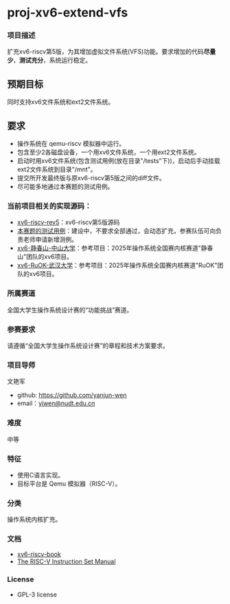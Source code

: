 # proj-xv6-extend-vfs

### 项目描述
扩充xv6-riscv第5版，为其增加虚拟文件系统(VFS)功能。要求增加的代码**尽量少**，**测试充分**，系统运行稳定。

## 预期目标
同时支持xv6文件系统和ext2文件系统。

## 要求
- 操作系统在 qemu-riscv 模拟器中运行。
- 包含至少2各磁盘设备，一个用xv6文件系统，一个用ext2文件系统。
- 启动时用xv6文件系统(包含测试用例(放在目录"/tests"下))，启动后手动挂载ext2文件系统到目录"/mnt"。
- 提交所开发最终版与原xv6-riscv第5版之间的diff文件。
- 尽可能多地通过本赛题的测试用例。

### 当前项目相关的实现源码：
- [xv6-riscv-rev5](https://github.com/mit-pdos/xv6-riscv/releases/tag/xv6-riscv-rev5)：xv6-riscv第5版源码
- [本赛题的测试用例](https://github.com/yanjun-wen/xv6-extend-vfs/tests)：建设中，不要求全部通过，会动态扩充，参赛队伍可向负责老师申请新增测例。
- [xv6-静春山-中山大学](https://gitlab.eduxiji.net/educg-group-36002-2710490/T202510558995330-264)：参考项目：2025年操作系统全国赛内核赛道"静春山"团队的xv6项目。
- [xv6-RuOK-武汉大学](https://gitlab.eduxiji.net/educg-group-36002-2710490/T202510486995232-2402)：参考项目：2025年操作系统全国赛内核赛道"RuOK"团队的xv6项目。

### 所属赛道
全国大学生操作系统设计赛的“功能挑战”赛道。

### 参赛要求
请遵循“全国大学生操作系统设计赛”的章程和技术方案要求。

### 项目导师
文艳军 
- github: https://github.com/yanjun-wen
- email：yjwen@nudt.edu.cn 

### 难度
中等

### 特征
- 使用C语言实现。
- 目标平台是 Qemu 模拟器（RISC-V）。

### 分类
操作系统内核扩充。

### 文档
- [xv6-riscv-book](https://github.com/mit-pdos/xv6-riscv-book)
- [The RISC-V Instruction Set Manual](https://riscv.org/technical/specifications/)

### License
- GPL-3 license

